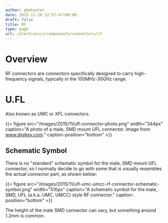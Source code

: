 ```yaml
---
author: gbmhunter
date: 2015-11-26 22:57:47+00:00
draft: false
title: RF
type: page
url: /electronics/components/connectors/rf
---
```


# Overview

RF connectors are connectors specifically designed to carry high-frequency signals, typically in the 100MHz-30GHz range.

# U.FL

Also known as UMC or XFL connectors.

{{< figure src="/images/2015/11/ufl-connector-photo.png" width="344px" caption="A photo of a male, SMD mount UFL connector. Image from www.digikey.com." caption-position="bottom" >}}

## Schematic Symbol

There is no "standard" schematic symbol for the male, SMD mount UFL connector, so I normally decide to go with some that is visually resembles the actual connector part, as shown below:

{{< figure src="/images/2015/11/ufl-umc-umcc-rf-connector-schematic-symbol.png" width="510px" caption="A schematic symbol for the male, SMD, UFL (a.k.a. UMC, UMCC) style RF connector." caption-position="bottom" >}}

The height of the male SMD connector can vary, but something around 1.2mm is common.
